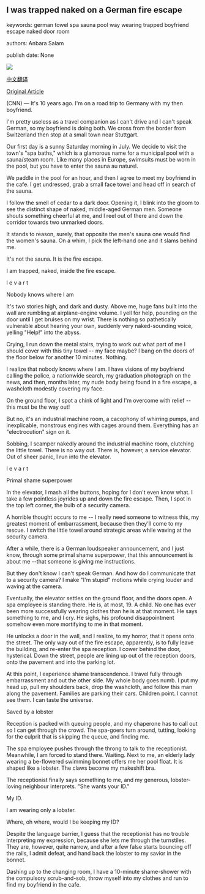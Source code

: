 ## I was trapped naked on a German fire escape

keywords: german towel spa sauna pool way wearing trapped boyfriend escape naked door room

authors: Anbara Salam

publish date: None

![](https://cdn.cnn.com/cnnnext/dam/assets/200522165243-a-salam-2010-1-super-tease.jpg)

[中文翻译](I%20was%20trapped%20naked%20on%20a%20German%20fire%20escape_zh.md)

[Original Article](https://edition.cnn.com/travel/article/trapped-naked-german-spa/index.html)

(CNN) — It's 10 years ago. I'm on a road trip to Germany with my then boyfriend.

I'm pretty useless as a travel companion as I can't drive and I can't speak German, so my boyfriend is doing both. We cross from the border from Switzerland then stop at a small town near Stuttgart.

Our first day is a sunny Saturday morning in July. We decide to visit the town's "spa baths," which is a glamorous name for a municipal pool with a sauna/steam room. Like many places in Europe, swimsuits must be worn in the pool, but you have to enter the sauna au naturel.

We paddle in the pool for an hour, and then I agree to meet my boyfriend in the cafe. I get undressed, grab a small face towel and head off in search of the sauna.

I follow the smell of cedar to a dark door. Opening it, I blink into the gloom to see the distinct shape of naked, middle-aged German men. Someone shouts something cheerful at me, and I reel out of there and down the corridor towards two unmarked doors.

It stands to reason, surely, that opposite the men's sauna one would find the women's sauna. On a whim, I pick the left-hand one and it slams behind me.

It's not the sauna. It is the fire escape.

I am trapped, naked, inside the fire escape.

l e v a r t

Nobody knows where I am

It's two stories high, and dark and dusty. Above me, huge fans built into the wall are rumbling at airplane-engine volume. I yell for help, pounding on the door until I get bruises on my wrist. There is nothing so pathetically vulnerable about hearing your own, suddenly very naked-sounding voice, yelling "Help\!" into the abyss.

Crying, I run down the metal stairs, trying to work out what part of me I should cover with this tiny towel -- my face maybe? I bang on the doors of the floor below for another 10 minutes. Nothing.

I realize that nobody knows where I am. I have visions of my boyfriend calling the police, a nationwide search, my graduation photograph on the news, and then, months later, my nude body being found in a fire escape, a washcloth modestly covering my face.

On the ground floor, I spot a chink of light and I'm overcome with relief -- this must be the way out\!

But no, it's an industrial machine room, a cacophony of whirring pumps, and inexplicable, monstrous engines with cages around them. Everything has an "electrocution" sign on it.

Sobbing, I scamper nakedly around the industrial machine room, clutching the little towel. There is no way out. There is, however, a service elevator. Out of sheer panic, I run into the elevator.

l e v a r t

Primal shame superpower

In the elevator, I mash all the buttons, hoping for I don't even know what. I take a few pointless joyrides up and down the fire escape. Then, I spot in the top left corner, the bulb of a security camera.

A horrible thought occurs to me -- I really need someone to witness this, my greatest moment of embarrassment, because then they'll come to my rescue. I switch the little towel around strategic areas while waving at the security camera.

After a while, there is a German loudspeaker announcement, and I just know, through some primal shame superpower, that this announcement is about me --that someone is giving me instructions.

But they don't know I can't speak German. And how do I communicate that to a security camera? I make "I'm stupid" motions while crying louder and waving at the camera.

Eventually, the elevator settles on the ground floor, and the doors open. A spa employee is standing there. He is, at most, 19. A child. No one has ever been more successfully wearing clothes than he is at that moment. He says something to me, and I cry. He sighs, his profound disappointment somehow even more mortifying to me in that moment.

He unlocks a door in the wall, and I realize, to my horror, that it opens onto the street. The only way out of the fire escape, apparently, is to fully leave the building, and re-enter the spa reception. I cower behind the door, hysterical. Down the street, people are lining up out of the reception doors, onto the pavement and into the parking lot.

At this point, I experience shame transcendence. I travel fully through embarrassment and out the other side. My whole body goes numb. I put my head up, pull my shoulders back, drop the washcloth, and follow this man along the pavement. Families are parking their cars. Children point. I cannot see them. I can taste the universe.

Saved by a lobster

Reception is packed with queuing people, and my chaperone has to call out so I can get through the crowd. The spa-goers turn around, tutting, looking for the culprit that is skipping the queue, and finding me.

The spa employee pushes through the throng to talk to the receptionist. Meanwhile, I am forced to stand there. Waiting. Next to me, an elderly lady wearing a be-flowered swimming bonnet offers me her pool float. It is shaped like a lobster. The claws become my makeshift bra.

The receptionist finally says something to me, and my generous, lobster-loving neighbour interprets. "She wants your ID."

My ID.

I am wearing only a lobster.

Where, oh where, would I be keeping my ID?

Despite the language barrier, I guess that the receptionist has no trouble interpreting my expression, because she lets me through the turnstiles. They are, however, quite narrow, and after a few false starts bouncing off the rails, I admit defeat, and hand back the lobster to my savior in the bonnet.

Dashing up to the changing room, I have a 10-minute shame-shower with the compulsory scrub-and-sob, throw myself into my clothes and run to find my boyfriend in the cafe.